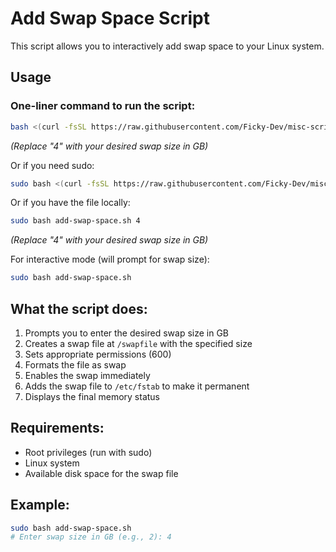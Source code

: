 # Add Swap Space Script

This script allows you to interactively add swap space to your Linux system.

## Usage

### One-liner command to run the script:
```bash
bash <(curl -fsSL https://raw.githubusercontent.com/Ficky-Dev/misc-scripts/main/add-swap-space/add-swap-space.sh) 4
```
*(Replace "4" with your desired swap size in GB)*

Or if you need sudo:
```bash
sudo bash <(curl -fsSL https://raw.githubusercontent.com/Ficky-Dev/misc-scripts/main/add-swap-space/add-swap-space.sh) 4
```

Or if you have the file locally:
```bash
sudo bash add-swap-space.sh 4
```
*(Replace "4" with your desired swap size in GB)*

For interactive mode (will prompt for swap size):
```bash
sudo bash add-swap-space.sh
```

## What the script does:

1. Prompts you to enter the desired swap size in GB
2. Creates a swap file at `/swapfile` with the specified size
3. Sets appropriate permissions (600)
4. Formats the file as swap
5. Enables the swap immediately
6. Adds the swap file to `/etc/fstab` to make it permanent
7. Displays the final memory status

## Requirements:

- Root privileges (run with sudo)
- Linux system
- Available disk space for the swap file

## Example:
```bash
sudo bash add-swap-space.sh
# Enter swap size in GB (e.g., 2): 4
```